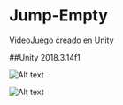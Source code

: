 # Jump-Empty
VideoJuego creado en Unity 

##Unity 2018.3.14f1

![Alt text](https://i.ibb.co/f4FP4TJ/Captura01.png "Captura01")

![Alt text](https://i.ibb.co/wLW2zs5/Captura02.png "Captura02")

